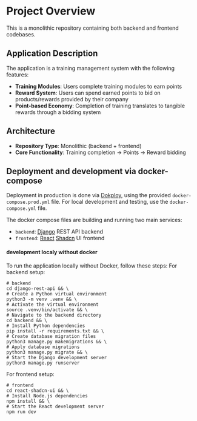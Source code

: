 # Project Overview

This is a monolithic repository containing both backend and frontend codebases.

## Application Description

The application is a training management system with the following features:

- **Training Modules**: Users complete training modules to earn points
- **Reward System**: Users can spend earned points to bid on products/rewards provided by their company
- **Point-based Economy**: Completion of training translates to tangible rewards through a bidding system

## Architecture

- **Repository Type**: Monolithic (backend + frontend)
- **Core Functionality**: Training completion → Points → Reward bidding


## Deployment and development via docker-compose

Deployment in production is done via [Dokploy](https://dokploy.com/), using the provided `docker-compose.prod.yml` file.
For local development and testing, use the `docker-compose.yml` file.

The docker compose files are building and running two main services:
- `backend`: [Django](https://www.django-rest-framework.org/) REST API backend
- `frontend`: [React](https://react.dev/) [Shadcn](https://ui.shadcn.com/) UI frontend

#### development localy without docker
To run the application locally without Docker, follow these steps:
For backend setup:
~~~shell
# backend
cd django-rest-api && \
# Create a Python virtual environment
python3 -m venv .venv && \
# Activate the virtual environment
source .venv/bin/activate && \
# Navigate to the backend directory
cd backend && \
# Install Python dependencies
pip install -r requirements.txt && \
# Create database migration files
python3 manage.py makemigrations && \
# Apply database migrations
python3 manage.py migrate && \
# Start the Django development server
python3 manage.py runserver
~~~

For frontend setup:
~~~shell
# frontend
cd react-shadcn-ui && \
# Install Node.js dependencies
npm install && \
# Start the React development server
npm run dev
~~~